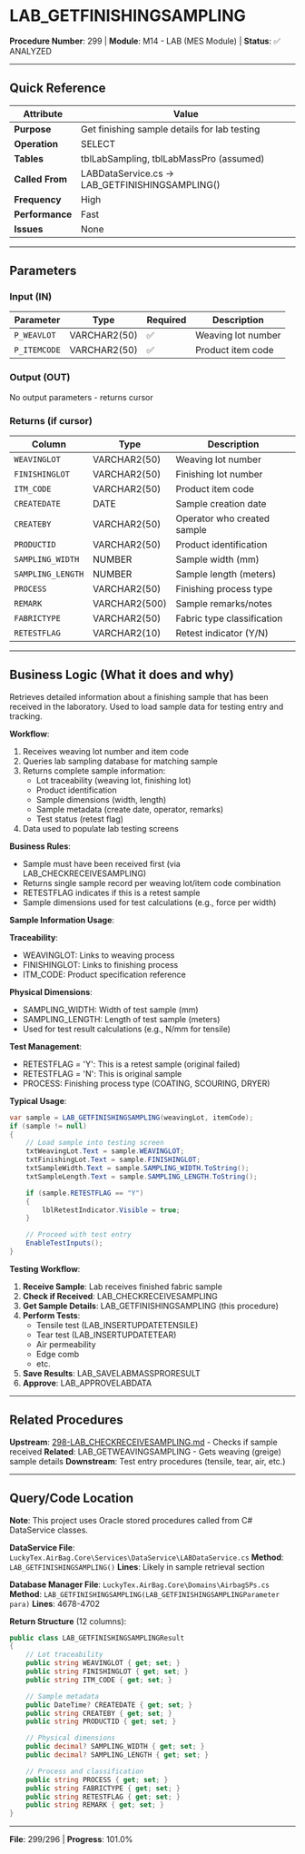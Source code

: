 # LAB_GETFINISHINGSAMPLING

**Procedure Number**: 299 | **Module**: M14 - LAB (MES Module) | **Status**: ✅ ANALYZED

---

## Quick Reference

| Attribute | Value |
|-----------|-------|
| **Purpose** | Get finishing sample details for lab testing |
| **Operation** | SELECT |
| **Tables** | tblLabSampling, tblLabMassPro (assumed) |
| **Called From** | LABDataService.cs → LAB_GETFINISHINGSAMPLING() |
| **Frequency** | High |
| **Performance** | Fast |
| **Issues** | None |

---

## Parameters

### Input (IN)

| Parameter | Type | Required | Description |
|-----------|------|----------|-------------|
| `P_WEAVLOT` | VARCHAR2(50) | ✅ | Weaving lot number |
| `P_ITEMCODE` | VARCHAR2(50) | ✅ | Product item code |

### Output (OUT)

No output parameters - returns cursor

### Returns (if cursor)

| Column | Type | Description |
|--------|------|-------------|
| `WEAVINGLOT` | VARCHAR2(50) | Weaving lot number |
| `FINISHINGLOT` | VARCHAR2(50) | Finishing lot number |
| `ITM_CODE` | VARCHAR2(50) | Product item code |
| `CREATEDATE` | DATE | Sample creation date |
| `CREATEBY` | VARCHAR2(50) | Operator who created sample |
| `PRODUCTID` | VARCHAR2(50) | Product identification |
| `SAMPLING_WIDTH` | NUMBER | Sample width (mm) |
| `SAMPLING_LENGTH` | NUMBER | Sample length (meters) |
| `PROCESS` | VARCHAR2(50) | Finishing process type |
| `REMARK` | VARCHAR2(500) | Sample remarks/notes |
| `FABRICTYPE` | VARCHAR2(50) | Fabric type classification |
| `RETESTFLAG` | VARCHAR2(10) | Retest indicator (Y/N) |

---

## Business Logic (What it does and why)

Retrieves detailed information about a finishing sample that has been received in the laboratory. Used to load sample data for testing entry and tracking.

**Workflow**:
1. Receives weaving lot number and item code
2. Queries lab sampling database for matching sample
3. Returns complete sample information:
   - Lot traceability (weaving lot, finishing lot)
   - Product identification
   - Sample dimensions (width, length)
   - Sample metadata (create date, operator, remarks)
   - Test status (retest flag)
4. Data used to populate lab testing screens

**Business Rules**:
- Sample must have been received first (via LAB_CHECKRECEIVESAMPLING)
- Returns single sample record per weaving lot/item code combination
- RETESTFLAG indicates if this is a retest sample
- Sample dimensions used for test calculations (e.g., force per width)

**Sample Information Usage**:

**Traceability**:
- WEAVINGLOT: Links to weaving process
- FINISHINGLOT: Links to finishing process
- ITM_CODE: Product specification reference

**Physical Dimensions**:
- SAMPLING_WIDTH: Width of test sample (mm)
- SAMPLING_LENGTH: Length of test sample (meters)
- Used for test result calculations (e.g., N/mm for tensile)

**Test Management**:
- RETESTFLAG = 'Y': This is a retest sample (original failed)
- RETESTFLAG = 'N': This is original sample
- PROCESS: Finishing process type (COATING, SCOURING, DRYER)

**Typical Usage**:
```csharp
var sample = LAB_GETFINISHINGSAMPLING(weavingLot, itemCode);
if (sample != null)
{
    // Load sample into testing screen
    txtWeavingLot.Text = sample.WEAVINGLOT;
    txtFinishingLot.Text = sample.FINISHINGLOT;
    txtSampleWidth.Text = sample.SAMPLING_WIDTH.ToString();
    txtSampleLength.Text = sample.SAMPLING_LENGTH.ToString();

    if (sample.RETESTFLAG == "Y")
    {
        lblRetestIndicator.Visible = true;
    }

    // Proceed with test entry
    EnableTestInputs();
}
```

**Testing Workflow**:
1. **Receive Sample**: Lab receives finished fabric sample
2. **Check if Received**: LAB_CHECKRECEIVESAMPLING
3. **Get Sample Details**: LAB_GETFINISHINGSAMPLING (this procedure)
4. **Perform Tests**:
   - Tensile test (LAB_INSERTUPDATETENSILE)
   - Tear test (LAB_INSERTUPDATETEAR)
   - Air permeability
   - Edge comb
   - etc.
5. **Save Results**: LAB_SAVELABMASSPRORESULT
6. **Approve**: LAB_APPROVELABDATA

---

## Related Procedures

**Upstream**: [298-LAB_CHECKRECEIVESAMPLING.md](./298-LAB_CHECKRECEIVESAMPLING.md) - Checks if sample received
**Related**: LAB_GETWEAVINGSAMPLING - Gets weaving (greige) sample details
**Downstream**: Test entry procedures (tensile, tear, air, etc.)

---

## Query/Code Location

**Note**: This project uses Oracle stored procedures called from C# DataService classes.

**DataService File**: `LuckyTex.AirBag.Core\Services\DataService\LABDataService.cs`
**Method**: `LAB_GETFINISHINGSAMPLING()`
**Lines**: Likely in sample retrieval section

**Database Manager File**: `LuckyTex.AirBag.Core\Domains\AirbagSPs.cs`
**Method**: `LAB_GETFINISHINGSAMPLING(LAB_GETFINISHINGSAMPLINGParameter para)`
**Lines**: 4678-4702

**Return Structure** (12 columns):
```csharp
public class LAB_GETFINISHINGSAMPLINGResult
{
    // Lot traceability
    public string WEAVINGLOT { get; set; }
    public string FINISHINGLOT { get; set; }
    public string ITM_CODE { get; set; }

    // Sample metadata
    public DateTime? CREATEDATE { get; set; }
    public string CREATEBY { get; set; }
    public string PRODUCTID { get; set; }

    // Physical dimensions
    public decimal? SAMPLING_WIDTH { get; set; }
    public decimal? SAMPLING_LENGTH { get; set; }

    // Process and classification
    public string PROCESS { get; set; }
    public string FABRICTYPE { get; set; }
    public string RETESTFLAG { get; set; }
    public string REMARK { get; set; }
}
```

---

**File**: 299/296 | **Progress**: 101.0%
